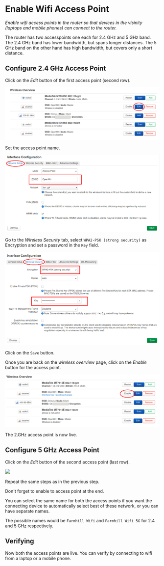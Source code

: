 # Enable Wifi Access Point

_Enable wifi access points in the router so that devices in the visinity (laptops and mobile phones) can connect to the router._

The router has two accesspoints one each for 2.4 GHz and 5 GHz band. The 2.4 GHz band has lower bandwidth, but spans longer distances. The 5 GHz band on the other hand has high bandwidth, but covers only a short distance.

## Configure 2.4 GHz Access Point

Click on the _Edit_ button of the first access point (second row).

![](../images/openwrt-accesspoint-edit.png)

Set the access point name.

![](../images/openwrt-accesspoint-name.png)

Go to the _Wireless Security_ tab, select `WPA2-PSK (strong security)` as Encryption and set a password in the `Key` field.

![](../images/openwrt-accesspoint-security.png)

Click on the `Save` button.

Once you are back on the _wireless overview_ page, click on the _Enable_ button for the access point.

![](../images/openwrt-accesspoint-enable.png)

The 2.GHz access point is now live.

## Configure 5 GHz Access Point

Click on the _Edit_ button of the second access point (last row).

![](../images/openwrt-accesspoint-edit2.png)

Repeat the same steps as in the previous step.

Don't forget to enable to access point at the end.

You can select the same name for both the access points if you want the connecting device to automatically select best of these network, or you can have separate names.

The possible names would be `Farmhill Wifi` and `Farmhill Wifi 5G` for 2.4 and 5 GHz respectively.

## Verifying

Now both the access points are live. You can verify by connecting to wifi from a laptop or a mobile phone.

